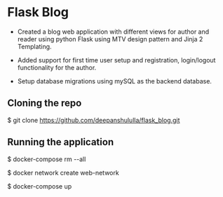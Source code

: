 # Flask Blog 

* Created a blog web application with different views for author and reader using python Flask using MTV design pattern and Jinja 2 Templating. 

* Added support for first time user setup and registration, login/logout functionality for the author.

* Setup database migrations using mySQL as the backend database.

## Cloning the repo

$ git clone https://github.com/deepanshululla/flask_blog.git


## Running the application

$ docker-compose rm --all

$ docker network create web-network

$ docker-compose up
